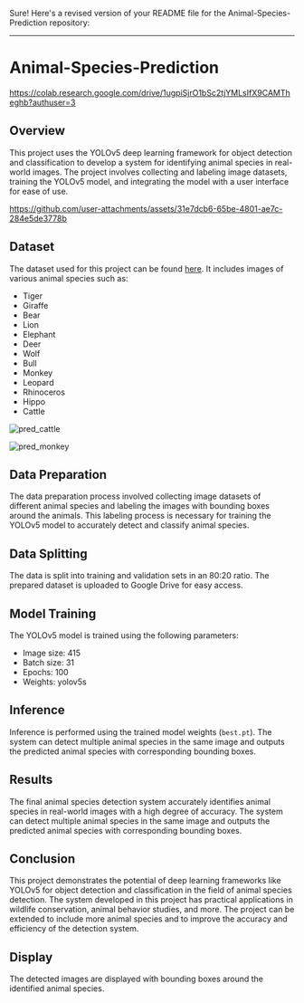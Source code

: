 Sure! Here's a revised version of your README file for the Animal-Species-Prediction repository:

---

# Animal-Species-Prediction
https://colab.research.google.com/drive/1ugpiSjrO1bSc2tjYMLsIfX9CAMTheghb?authuser=3
## Overview
This project uses the YOLOv5 deep learning framework for object detection and classification to develop a system for identifying animal species in real-world images. The project involves collecting and labeling image datasets, training the YOLOv5 model, and integrating the model with a user interface for ease of use.

https://github.com/user-attachments/assets/31e7dcb6-65be-4801-ae7c-284e5de3778b

## Dataset
The dataset used for this project can be found [here](https://drive.google.com/drive/folders/1xBHb2l4Z70Z-oPXHR3QvZF3iaYZnSGx-?usp=sharing). It includes images of various animal species such as:
- Tiger
- Giraffe
- Bear
- Lion
- Elephant
- Deer
- Wolf
- Bull
- Monkey
- Leopard
- Rhinoceros
- Hippo
- Cattle

![pred_cattle](https://github.com/user-attachments/assets/ac37308f-db56-4006-a84a-84c7a566ff71)

![pred_monkey](https://github.com/user-attachments/assets/87c1a867-3e6b-4fe6-873c-50a5f7d0245e)

## Data Preparation
The data preparation process involved collecting image datasets of different animal species and labeling the images with bounding boxes around the animals. This labeling process is necessary for training the YOLOv5 model to accurately detect and classify animal species.

## Data Splitting
The data is split into training and validation sets in an 80:20 ratio. The prepared dataset is uploaded to Google Drive for easy access.

## Model Training
The YOLOv5 model is trained using the following parameters:
- Image size: 415
- Batch size: 31
- Epochs: 100
- Weights: yolov5s

## Inference
Inference is performed using the trained model weights (`best.pt`). The system can detect multiple animal species in the same image and outputs the predicted animal species with corresponding bounding boxes.

## Results
The final animal species detection system accurately identifies animal species in real-world images with a high degree of accuracy. The system can detect multiple animal species in the same image and outputs the predicted animal species with corresponding bounding boxes.

## Conclusion
This project demonstrates the potential of deep learning frameworks like YOLOv5 for object detection and classification in the field of animal species detection. The system developed in this project has practical applications in wildlife conservation, animal behavior studies, and more. The project can be extended to include more animal species and to improve the accuracy and efficiency of the detection system.

## Display
The detected images are displayed with bounding boxes around the identified animal species.
